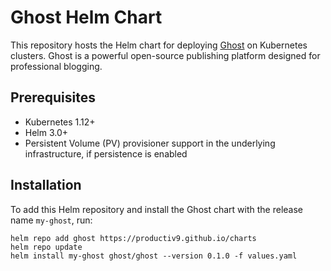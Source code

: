 # Ghost Helm Chart

This repository hosts the Helm chart for deploying [Ghost](https://ghost.org/) on Kubernetes clusters. Ghost is a powerful open-source publishing platform designed for professional blogging.

## Prerequisites

- Kubernetes 1.12+
- Helm 3.0+
- Persistent Volume (PV) provisioner support in the underlying infrastructure, if persistence is enabled

## Installation

To add this Helm repository and install the Ghost chart with the release name `my-ghost`, run:

```shell
helm repo add ghost https://productiv9.github.io/charts
helm repo update
helm install my-ghost ghost/ghost --version 0.1.0 -f values.yaml
```
